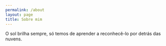 ```yaml
---
permalink: /about
layout: page
title: Sobre mim
---
```


O sol brilha sempre, só temos de aprender a reconhecê-lo por detrás das nuvens.
